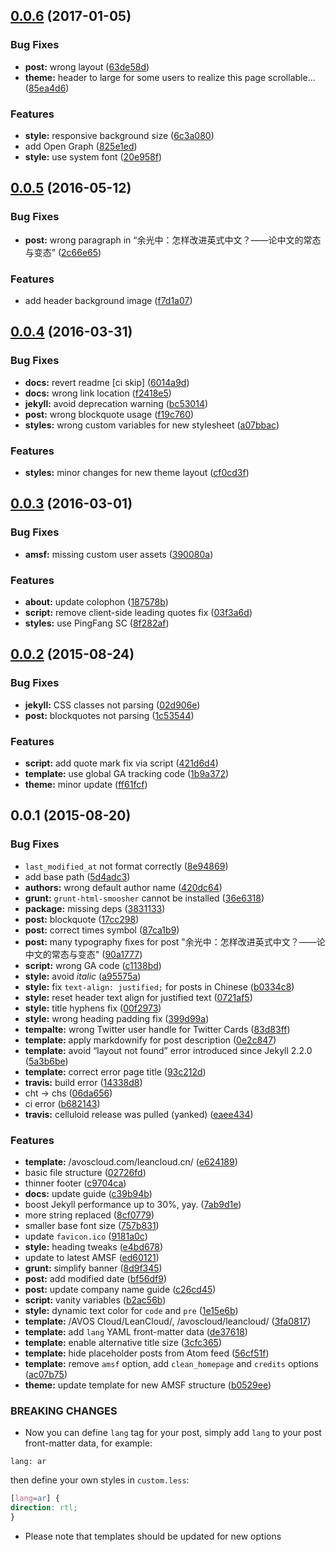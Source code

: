 <a name="0.0.6"></a>
## [0.0.6](https://github.com/leancloud/open/compare/v0.0.5...v0.0.6) (2017-01-05)


### Bug Fixes

* **post:** wrong layout ([63de58d](https://github.com/leancloud/open/commit/63de58d))
* **theme:** header to large for some users to realize this page scrollable... ([85ea4d6](https://github.com/leancloud/open/commit/85ea4d6))

### Features

* **style:** responsive background size ([6c3a080](https://github.com/leancloud/open/commit/6c3a080))
* add Open Graph ([825e1ed](https://github.com/leancloud/open/commit/825e1ed))
* **style:** use system font ([20e958f](https://github.com/leancloud/open/commit/20e958f))



<a name="0.0.5"></a>
## [0.0.5](https://github.com/leancloud/open/compare/v0.0.4...v0.0.5) (2016-05-12)


### Bug Fixes

* **post:** wrong paragraph in “余光中：怎样改进英式中文？——论中文的常态与变态” ([2c66e65](https://github.com/leancloud/open/commit/2c66e65))

### Features

* add header background image ([f7d1a07](https://github.com/leancloud/open/commit/f7d1a07))



<a name="0.0.4"></a>
## [0.0.4](https://github.com/leancloud/open/compare/v0.0.3...v0.0.4) (2016-03-31)


### Bug Fixes

* **docs:** revert readme [ci skip] ([6014a9d](https://github.com/leancloud/open/commit/6014a9d))
* **docs:** wrong link location ([f2418e5](https://github.com/leancloud/open/commit/f2418e5))
* **jekyll:** avoid deprecation warning ([bc53014](https://github.com/leancloud/open/commit/bc53014))
* **post:** wrong blockquote usage ([f19c760](https://github.com/leancloud/open/commit/f19c760))
* **styles:** wrong custom variables for new stylesheet ([a07bbac](https://github.com/leancloud/open/commit/a07bbac))

### Features

* **styles:** minor changes for new theme layout ([cf0cd3f](https://github.com/leancloud/open/commit/cf0cd3f))



<a name="0.0.3"></a>
## [0.0.3](https://github.com/leancloud/open/compare/v0.0.2...v0.0.3) (2016-03-01)


### Bug Fixes

* **amsf:** missing custom user assets ([390080a](https://github.com/leancloud/open/commit/390080a))

### Features

* **about:** update colophon ([187578b](https://github.com/leancloud/open/commit/187578b))
* **script:** remove client-side leading quotes fix ([03f3a6d](https://github.com/leancloud/open/commit/03f3a6d))
* **styles:** use PingFang SC ([8f282af](https://github.com/leancloud/open/commit/8f282af))



<a name="0.0.2"></a>
## [0.0.2](https://github.com/leancloud/open/compare/v0.0.1...v0.0.2) (2015-08-24)


### Bug Fixes

* **jekyll:** CSS classes not parsing ([02d906e](https://github.com/leancloud/open/commit/02d906e))
* **post:** blockquotes not parsing ([1c53544](https://github.com/leancloud/open/commit/1c53544))

### Features

* **script:** add quote mark fix via script ([421d6d4](https://github.com/leancloud/open/commit/421d6d4))
* **template:** use global GA tracking code ([1b9a372](https://github.com/leancloud/open/commit/1b9a372))
* **theme:** minor update ([ff61fcf](https://github.com/leancloud/open/commit/ff61fcf))



<a name="0.0.1"></a>
## 0.0.1 (2015-08-20)


### Bug Fixes

* `last_modified_at` not format correctly ([8e94869](https://github.com/leancloud/open/commit/8e94869))
* add base path ([5d4adc3](https://github.com/leancloud/open/commit/5d4adc3))
* **authors:** wrong default author name ([420dc64](https://github.com/leancloud/open/commit/420dc64))
* **grunt:** `grunt-html-smoosher` cannot be installed ([36e6318](https://github.com/leancloud/open/commit/36e6318))
* **package:** missing deps ([3831133](https://github.com/leancloud/open/commit/3831133))
* **post:** blockquote ([17cc298](https://github.com/leancloud/open/commit/17cc298))
* **post:** correct times symbol ([87ca1b9](https://github.com/leancloud/open/commit/87ca1b9))
* **post:** many typography fixes for post "余光中：怎样改进英式中文？——论中文的常态与变态" ([90a1777](https://github.com/leancloud/open/commit/90a1777))
* **script:** wrong GA code ([c1138bd](https://github.com/leancloud/open/commit/c1138bd))
* **style:** avoid _italic_ ([a95575a](https://github.com/leancloud/open/commit/a95575a))
* **style:** fix `text-align: justified;` for posts in Chinese ([b0334c8](https://github.com/leancloud/open/commit/b0334c8))
* **style:** reset header text align for justified text ([0721af5](https://github.com/leancloud/open/commit/0721af5))
* **style:** title hyphens fix ([00f2973](https://github.com/leancloud/open/commit/00f2973))
* **style:** wrong heading padding fix ([399d99a](https://github.com/leancloud/open/commit/399d99a))
* **tempalte:** wrong Twitter user handle for Twitter Cards ([83d83ff](https://github.com/leancloud/open/commit/83d83ff))
* **template:** apply markdownify for post description ([0e2c847](https://github.com/leancloud/open/commit/0e2c847))
* **template:** avoid “layout not found” error introduced since Jekyll 2.2.0 ([5a3b6be](https://github.com/leancloud/open/commit/5a3b6be))
* **template:** correct error page title ([93c212d](https://github.com/leancloud/open/commit/93c212d))
* **travis:** build error ([14338d8](https://github.com/leancloud/open/commit/14338d8))
* cht -> chs ([06da656](https://github.com/leancloud/open/commit/06da656))
* ci error ([b682143](https://github.com/leancloud/open/commit/b682143))
* **travis:** celluloid release was pulled (yanked) ([eaee434](https://github.com/leancloud/open/commit/eaee434))

### Features

* **template:** /avoscloud.com/leancloud.cn/ ([e624189](https://github.com/leancloud/open/commit/e624189))
* basic file structure ([02726fd](https://github.com/leancloud/open/commit/02726fd))
* thinner footer ([c9704ca](https://github.com/leancloud/open/commit/c9704ca))
* **docs:** update guide ([c39b94b](https://github.com/leancloud/open/commit/c39b94b))
* boost Jekyll performance up to 30%, yay. ([7ab9d1e](https://github.com/leancloud/open/commit/7ab9d1e))
* more string replaced ([8cf0779](https://github.com/leancloud/open/commit/8cf0779))
* smaller base font size ([757b831](https://github.com/leancloud/open/commit/757b831))
* update `favicon.ico` ([9181a0c](https://github.com/leancloud/open/commit/9181a0c))
* **style:** heading tweaks ([e4bd678](https://github.com/leancloud/open/commit/e4bd678))
* update to latest AMSF ([ed60121](https://github.com/leancloud/open/commit/ed60121))
* **grunt:** simplify banner ([8d9f345](https://github.com/leancloud/open/commit/8d9f345))
* **post:** add modified date ([bf56df9](https://github.com/leancloud/open/commit/bf56df9))
* **post:** update company name guide ([c26cd45](https://github.com/leancloud/open/commit/c26cd45))
* **script:** vanity variables ([b2ac56b](https://github.com/leancloud/open/commit/b2ac56b))
* **style:** dynamic text color for `code` and `pre` ([1e15e6b](https://github.com/leancloud/open/commit/1e15e6b))
* **template:** /AVOS Cloud/LeanCloud/, /avoscloud/leancloud/ ([3fa0817](https://github.com/leancloud/open/commit/3fa0817))
* **template:** add `lang` YAML front-matter data ([de37618](https://github.com/leancloud/open/commit/de37618))
* **template:** enable alternative title size ([3cfc365](https://github.com/leancloud/open/commit/3cfc365))
* **template:** hide placeholder posts from Atom feed ([56cf51f](https://github.com/leancloud/open/commit/56cf51f))
* **template:** remove `amsf` option, add `clean_homepage` and `credits` options ([ac07b75](https://github.com/leancloud/open/commit/ac07b75))
* **theme:** update template for new AMSF structure ([b0529ee](https://github.com/leancloud/open/commit/b0529ee))


### BREAKING CHANGES

* Now you can define `lang` tag for your post, simply add `lang` to your post front-matter data, for example:
```
lang: ar
```
then define your own styles in `custom.less`:
```css
[lang=ar] {
direction: rtl;
}
```
* Please note that templates should be updated for new options


